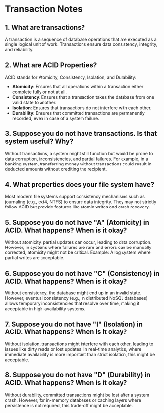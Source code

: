 # Transaction Notes

## 1. What are transactions?
A transaction is a sequence of database operations that are executed as a single logical unit of work. Transactions ensure data consistency, integrity, and reliability.

## 2. What are ACID Properties?
ACID stands for Atomicity, Consistency, Isolation, and Durability:
- **Atomicity**: Ensures that all operations within a transaction either complete fully or not at all.
- **Consistency**: Ensures that a transaction takes the database from one valid state to another.
- **Isolation**: Ensures that transactions do not interfere with each other.
- **Durability**: Ensures that committed transactions are permanently recorded, even in case of a system failure.

## 3. Suppose you do not have transactions. Is that system useful? Why?
Without transactions, a system might still function but would be prone to data corruption, inconsistencies, and partial failures. For example, in a banking system, transferring money without transactions could result in deducted amounts without crediting the recipient.

## 4. What properties does your file system have?
Most modern file systems support consistency mechanisms such as journaling (e.g., ext4, NTFS) to ensure data integrity. They may not strictly follow ACID but provide features like atomic writes and crash recovery.

## 5. Suppose you do not have "A" (Atomicity) in ACID. What happens? When is it okay?
Without atomicity, partial updates can occur, leading to data corruption. However, in systems where failures are rare and errors can be manually corrected, atomicity might not be critical. Example: A log system where partial writes are acceptable.

## 6. Suppose you do not have "C" (Consistency) in ACID. What happens? When is it okay?
Without consistency, the database might end up in an invalid state. However, eventual consistency (e.g., in distributed NoSQL databases) allows temporary inconsistencies that resolve over time, making it acceptable in high-availability systems.

## 7. Suppose you do not have "I" (Isolation) in ACID. What happens? When is it okay?
Without isolation, transactions might interfere with each other, leading to issues like dirty reads or lost updates. In real-time analytics, where immediate availability is more important than strict isolation, this might be acceptable.

## 8. Suppose you do not have "D" (Durability) in ACID. What happens? When is it okay?
Without durability, committed transactions might be lost after a system crash. However, for in-memory databases or caching layers where persistence is not required, this trade-off might be acceptable.
